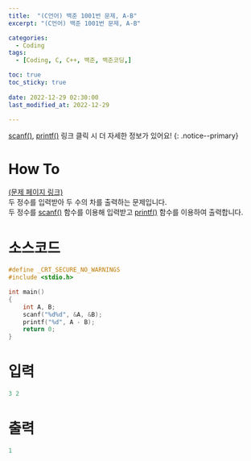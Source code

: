 ```yaml
---
title:  "(C언어) 백준 1001번 문제, A-B" 
excerpt: "(C언어) 백준 1001번 문제, A-B"

categories:
  - Coding
tags:
  - [Coding, C, C++, 백준, 백준코딩,]

toc: true
toc_sticky: true
 
date: 2022-12-29 02:30:00
last_modified_at: 2022-12-29

---
```


[scanf()](https://jbl28.github.io/c/scanf/), [printf()](https://jbl28.github.io/c/printf/) 링크 클릭 시 더 자세한 정보가 있어요!
{: .notice--primary} 

# How To
[(문제 페이지 링크)](https://www.acmicpc.net/problem/1001)<br>
두 정수를 입력받아 두 수의 차를 출력하는 문제입니다.<br>
두 정수를 [scanf()](https://jbl28.github.io/c/scanf/) 함수를 이용해 입력받고 [printf()](https://jbl28.github.io/c/printf/) 함수를 이용하여 출력합니다.<br>

# 소스코드
```cpp
#define _CRT_SECURE_NO_WARNINGS
#include <stdio.h>

int main()
{
	int A, B;
	scanf("%d%d", &A, &B);
	printf("%d", A - B);
	return 0;
}
```

# 입력
```cpp
3 2
```

# 출력
```cpp
1
```
